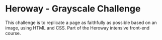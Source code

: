 # Heroway - Grayscale Challenge
This challenge is to replicate a page as faithfully as possible based on an image, using HTML and CSS.
Part of the Heroway intensive front-end course.
